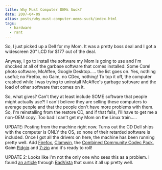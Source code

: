 ```yaml
---
title: Why Must Computer OEMs Suck?
date: 2007-04-09
alias: posts/why-must-computer-oems-suck/index.html
tags:
  - hardware
  - rant
---
```


So, I just picked up a Dell for my Mom. It was a pretty boss deal and I got a widescreen 20" LCD for $177 out of the deal.

Anyway, I go to install the software my Mom is going to use and I'm shocked at all of the garbase software that comes installed. Some Corel photo software, McAffee, Google Desktop..... the list goes on. Yes, nothing useful; no Firefox, no Gaim, no CDex, nothing! To top it off, the computer crashed while I was trying to uninstall McAffee's garbage software and the load of other software that comes on it.

So, what gives? Can't they at least include SOME software that people might actually use?! I can't believe they are selling these computers to average people and that the people don't have more problems with them. So, I'm reinstalling from the restore CD, and if that fails, I'll have to get me a non-OEM copy. Too bad I can't get my Mom on the Linux train.....

UPDATE: Posting from the machine right now. Turns out the CD Dell ships with the computer is ONLY the OS, so none of their retarded software is included. Once I got all the drivers on here, the machine has been running pretty well. Add [Firefox](http://getfirefox.com), [Clamwin](http://clamwin.com), the [Combined Community Codec Pack](http://www.cccp-project.net/), ~~Gaim~~ [Pidgin](http://pidgin.im) and [7-zip](http://www.7-zip.org/) and it's ready to roll!

UPDATE 2: Looks like I'm not the only one who sees this as a problem. I found [an article](http://ptech.wsj.com/ptech.html) through [BadVista](http://badvista.fsf.org/) that sums it all up pretty well.
